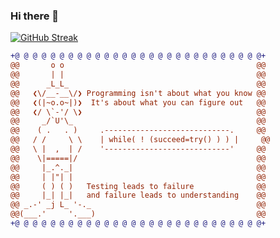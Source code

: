 ### Hi there 👋

<!--
**JapiKredi/JapiKredi** is a ✨ _special_ ✨ repository because its `README.md` (this file) appears on your GitHub profile.

Here are some ideas to get you started:

- 🔭 I’m currently working on Advanced Certification Generative AI
- 🌱 I’m currently learning Flask, HTML, CSS
- 👯 I’m looking to collaborate on Generative AI projects
- 🤔 I’m looking for help with getting Generative AI Projects to further improve my skills
- 💬 Ask me about Deep Learning and Trasformers
- 📫 How to reach me: jasper.bongers@yahoo.com
- 😄 Pronouns: he/him/his
- ⚡ Fun fact: I started coding when i was 10 years, and 'some' years later picked up on coding (-;
-->

[![GitHub Streak](https://streak-stats.demolab.com/?user=JapiKredi&theme=radical)](https://git.io/streak-stats)

```diff
+@ @ @ @ @ @ @ @ @ @ @ @ @ @ @ @ @ @ @ @ @ @ @ @ @ @ @ @+
@@       o o                                           @@
@@       | |                                           @@
@@      _L_L_                                          @@
@@   ❮\/__-__\/❯ Programming isn't about what you know @@
@@   ❮(|~o.o~|)❯  It's about what you can figure out   @@
@@   ❮/ \`-'/ \❯                                       @@
@@     _/`U'\_                                         @@
@@    ( .   . )     .----------------------------.     @@
@@   / /     \ \    | while( ! (succeed=try() ) ) |     @@
@@   \ |  ,  | /    '----------------------------'     @@
@@    \|=====|/                                        @@
@@     |_.^._|                                         @@
@@     | |"| |                                         @@
@@     ( ) ( )   Testing leads to failure              @@
@@     |_| |_|   and failure leads to understanding    @@
@@ _.-' _j L_ '-._                                     @@
@@(___.'     '.___)                                    @@
+@ @ @ @ @ @ @ @ @ @ @ @ @ @ @ @ @ @ @ @ @ @ @ @ @ @ @ @+
```
